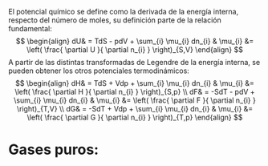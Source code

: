 El potencial químico se define como la derivada de la energía interna, respecto del número de moles, su definición parte de la relación fundamental:
$$
\begin{align}
dU& = TdS - pdV + \sum_{i} \mu_{i} dn_{i} & 
\mu_{i} &= \left( \frac{ \partial U }{ \partial n_{i} } \right)_{S,V}
\end{align}
$$
A partir de las distintas transformadas de Legendre de la energía interna, se pueden obtener los otros potenciales termodinámicos:
$$
\begin{align}
dH& = TdS + Vdp + \sum_{i} \mu_{i} dn_{i} & 
\mu_{i} &= \left( \frac{ \partial H }{ \partial n_{i} } \right)_{S,p}  \\
dF& = -SdT - pdV + \sum_{i} \mu_{i} dn_{i} & 
\mu_{i} &= \left( \frac{ \partial F }{ \partial n_{i} } \right)_{T,V}   \\
dG& = -SdT + Vdp + \sum_{i} \mu_{i} dn_{i} & 
\mu_{i} &= \left( \frac{ \partial G }{ \partial n_{i} } \right)_{T,p}
\end{align}
$$
# Gases puros:

